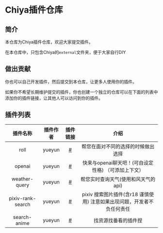 # Chiya插件仓库

## 简介
本仓库为Chiya插件仓库，欢迎大家提交插件。

在本仓库中，只包含Chiya的`external`文件夹，便于大家自行DIY

## 做出贡献
你也可以自己开发插件，然后提交到本仓库，让更多人使用你的插件。

如果你不希望长期维护提交的插件，你也创建一个独立的仓库可以在下面的列表中添加你的插件链接，让其他人可以访问到你的插件。

## 插件列表

| 插件名称 | 插件作者 | 插件链接 | 介绍 |
| :-----: | :-----: | :-----: | :-----: |
| roll | yueyun | [#]() | 帮您在面对不同的选择的时候做出选择 |
| openai | yueyun | [#]() | 快来与openai聊天吧！(可自设定性格) （可添加上下文） |
| weather-query | yueyun | [#]() | 帮您实时查询天气(使用和风天气的api) |
| pixiv-rank-search | yueyun | [#]() | pixiv 搜索图片插件(含r18 谨慎使用) 注意如果出现问题，开发者不负任何责任 |
| search-anime | yueyun | [#]() | 找资源找番看的插件捏 |

